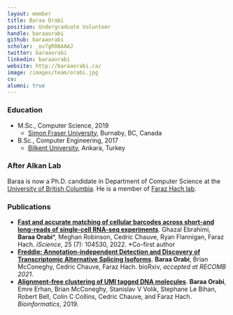 ```yaml
---
layout: member
title: Baraa Orabi
position: Undergraduate Volunteer
handle: baraaorabi
github: baraaorabi
scholar: _ov7gR0AAAAJ
twitter: baraaorabi
linkedin: baraaorabi
website: http://baraaorabi.ca/
image: /images/team/orabi.jpg
cv: 
alumni: true
---
```


### Education

- M.Sc., Computer Science, 2019
  - [Simon Fraser University](http://www.cs.sfu.ca), Burnaby, BC, Canada
- B.Sc., Computer Engineering, 2017 
  - [Bilkent University](http://www.cs.bilkent.edu.tr/), Ankara, Turkey

### After Alkan Lab

Baraa is now a Ph.D. candidate in Department of Computer Science at the [University of British Columbia](https://www.cs.ubc.ca/). He is a member of [Faraz Hach lab](https://hachlab.org/). 

### Publications

- [**Fast and accurate matching of cellular barcodes across short-and long-reads of single-cell RNA-seq experiments**](https://www.sciencedirect.com/science/article/pii/S258900422200801X). Ghazal Ebrahimi, **Baraa Orabi**\*, Meghan Robinson, Cedric Chauve, Ryan Flannigan, Faraz Hach. *iScience*, 25 (7): 104530, 2022. *Co-first author
- [**Freddie: Annotation-independent Detection and Discovery of Transcriptomic Alternative Splicing Isoforms**](https://www.biorxiv.org/content/10.1101/2021.01.20.427493v1). **Baraa Orabi**, Brian McConeghy, Cedric Chauve, Faraz Hach. bioRxiv, *accepted at RECOMB 2021*.
- [**Alignment-free clustering of UMI tagged DNA molecules**](https://academic.oup.com/bioinformatics/article/35/11/1829/5142725). **Baraa Orabi**, Emre Erhan, Brian McConeghy, Stanislav V Volik, Stephane Le Bihan, Robert Bell, Colin C Collins, Cedric Chauve, and Faraz Hach. *Bioinformatics*, 2019.
